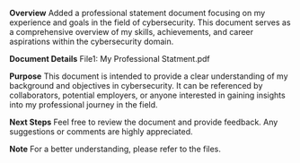 **Overview**
Added a professional statement document focusing on my experience and goals in the field of cybersecurity. This document serves as a comprehensive overview of my skills, achievements, and career aspirations within the cybersecurity domain.

**Document Details**
File1: My Professional Statment.pdf

**Purpose**
This document is intended to provide a clear understanding of my background and objectives in cybersecurity. It can be referenced by collaborators, potential employers, or anyone interested in gaining insights into my professional journey in the field.

**Next Steps**
Feel free to review the document and provide feedback. Any suggestions or comments are highly appreciated.

**Note**
For a better understanding, please refer to the files.
